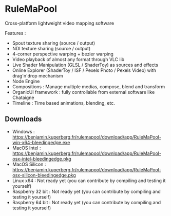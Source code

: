 # RuleMaPool

Cross-platform lightweight video mapping software

Features :
- Spout texture sharing (source / output)
- NDI texture sharing (source / output)
- 4-corner perspective warping + bezier warping
- Video playback of almost any format through VLC lib
- Live Shader Manipulation (GLSL / ShaderToy) as sources and effects
- Online Explorer (ShaderToy / ISF / Pexels Photo / Pexels Video) with drag'n'drop mechanism
- Node Engine
- Compositions : Manage multiple medias, compose, blend and transform
- OrganicUI framework : fully controllable from external software like Chataigne
- Timeline : Time based animations, blending, etc.


## Downloads

- Windows : https://benjamin.kuperberg.fr/rulemapool/download/app/RuleMaPool-win-x64-bleedingedge.exe
- MacOS Intel : https://benjamin.kuperberg.fr/rulemapool/download/app/RuleMaPool-osx-intel-bleedingedge.pkg
- MacOS Silicon : https://benjamin.kuperberg.fr/rulemapool/download/app/RuleMaPool-osx-silicon-bleedingedge.pkg
- Linux x64 : Not ready yet (you can contribute by compiling and testing it yourself)
- Raspberry 32 bit : Not ready yet (you can contribute by compiling and testing it yourself)
- Raspberry 64 bit : Not ready yet (you can contribute by compiling and testing it yourself)

